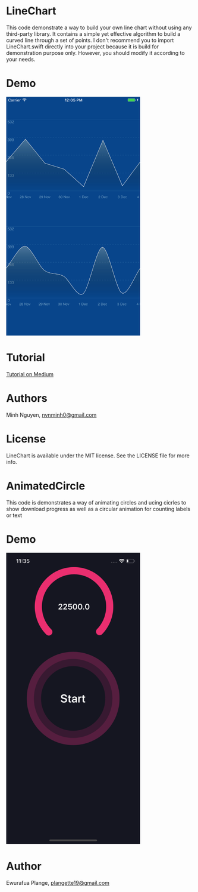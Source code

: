 # LineChart
This code demonstrate a way to build your own line chart without using any third-party library. It contains a simple yet effective algorithm to build a curved line through a set of points. I don't recommend you to import LineChart.swift directly into your project because it is build for demonstration purpose only. However, you should modify it according to your needs.

# Demo
<img src="demo.png" alt="Demo Image" width="360"/>

# Tutorial
[Tutorial on Medium](https://medium.com/@leonardnguyen/building-your-own-chart-in-ios-part-2-line-chart-7b5cfc7c866)

# Authors

Minh Nguyen, nvnminh0@gmail.com

# License

LineChart is available under the MIT license. See the LICENSE file for more info.

# AnimatedCircle
This code is demonstrates a way of animating circles and ucing cicrles to show download progress as well as a circular animation for counting labels or text

# Demo
 <img src="demo2.png" alt="Demo Image" width="360"/>
 
 # Author
 
Ewurafua Plange, plangette19@gmail.com



